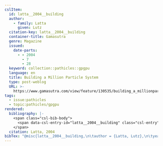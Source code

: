 ```yaml
---
cslItem:
  id: latta__2004__building
  author:
    - family: Latta
      given: Lutz
  citation-key: latta__2004__building
  container-title: Gamasutra
  genre: Magazine
  issued:
    date-parts:
      - - 2004
        - 7
        - 28
  keyword: collection::pathicles::gpgpu
  language: en
  title: Building a Million Particle System
  type: post-weblog
  URL: >-
    https://www.gamasutra.com/view/feature/130535/building_a_millionparticle_system.php?page=1
tags:
  - issue:pathicles
  - topic:pathicles/gpgpu
rendered:
  bibliography: |-
    <span class="csl-bib-body">
      <span data-csl-entry-id="latta__2004__building" class="csl-entry">Latta, L. 2004, July 28. Building a Million Particle System [Magazine]. <i>Gamasutra</i>. <a href='https://www.gamasutra.com/view/feature/130535/building_a_millionparticle_system.php?page=1'>https://www.gamasutra.com/view/feature/130535/building_a_millionparticle_system.php?page=1</a></span>
    </span>
  citation: Latta, 2004
bibTex: "@misc{latta__2004__building,\n\tauthor = {Latta, Lutz},\n\tyear = {2004},\n\tmonth = {jul 28},\n\ttitle = {Building a {Million} {Particle} {System}},\n\ttype = {Magazine},\n\thowpublished = {https://www.gamasutra.com/view/feature/130535/building\\textunderscore{}a\\textunderscore{}millionparticle\\textunderscore{}system.php?page=1},\n}\n\n"
---
```


